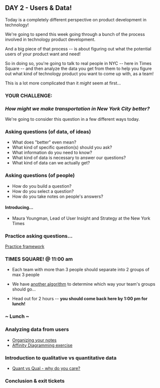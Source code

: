 ## DAY 2 - Users & Data!

Today is a completely different perspective on product development in technology!

We're going to spend this week going through a bunch of the process involved in technology product development.

And a big piece of that process -- is about figuring out what the potential users of your product want and need!

So in doing so, you're going to talk to real people in NYC -- here in Times Square -- and then analyze the data you get from them to help you figure out what kind of technology product you want to come up with, as a team!

This is a lot more complicated than it *might* seem at first...

### **YOUR CHALLENGE:**
### *How might we make transportation in New York City better?*

We're going to consider this question in a few different ways today.

### Asking questions (of data, of ideas)

* What does "better" even mean?
* What kind of specific question(s) should you ask?
* What information do you need to know?
* What kind of data is necessary to answer our questions?
* What kind of data can we actually get?

### Asking questions (of people)

* How do you build a question?
* How do you select a question?
* How do you take notes on people's answers?

#### Introducing...
* Maura Youngman, Lead of User Insight and Strategy at the New York Times


### Practice asking questions...

[Practice framework](day_2_exercise_2.md)

### TIMES SQUARE! @ 11:00 am

* Each team with more than 3 people should separate into 2 groups of max 3 people
* We have [another algorithm]() to determine which way your team's groups should go...

* Head out for 2 hours -- **you should come back here by 1:00 pm for lunch!**

### ~ Lunch ~

### Analyzing data from users

* [Organizing your notes](day_2_exercise_3.md)
* [Affinity Diagramming exercise](day_2_exercise_4.md)

### Introduction to qualitative vs quantitative data

* [Quant vs Qual - why do you care?](quant_vs_qual_data.md)

### Conclusion & exit tickets

